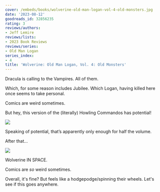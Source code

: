 ```yaml
---
cover: /embeds/books/wolverine-old-man-logan-vol-4-old-monsters.jpg
date: '2023-08-12'
goodreads_id: 32856235
rating: 3
reviews/authors:
- Jeff Lemire
reviews/lists:
- 2023 Book Reviews
reviews/series:
- Old Man Logan
series_index:
- 4
title: 'Wolverine: Old Man Logan, Vol. 4: Old Monsters'
---
```

Dracula is calling to the Vampires. All of them. 

Which, for some reason includes Jubilee. Which Logan, having killed here once seems to take personal. 

Comics are weird sometimes. 

<!--more-->

But hey, this version of the (literally) Howling Commandos has potential!

![](/embeds/books/attachments/old-man-logan-4-textbundle-0afed6.png)

Speaking of potential, that’s apparently only enough for half the volume. 

After that…

![](/embeds/books/attachments/old-man-logan-4-textbundle-958c62.png)

Wolverine IN SPACE. 

Comics are *so* weird sometimes. 

Overall, it's fine? But feels like a hodgepodge/spinning their wheels. Let's see if this goes anywhere. 